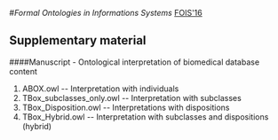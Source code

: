 #*Formal Ontologies in Informations Systems* [FOIS'16](http://www.iaoa.org/fois2016/index.php)


## Supplementary material

####Manuscript - Ontological interpretation of biomedical database content

1. ABOX.owl -- Interpretation with individuals 
2. TBox_subclasses_only.owl -- Interpretation with subclasses
3. TBox_Disposition.owl -- Interpretations with dispositions 
4. TBox_Hybrid.owl -- Interpretation with subclasses and dispositions (hybrid) 

